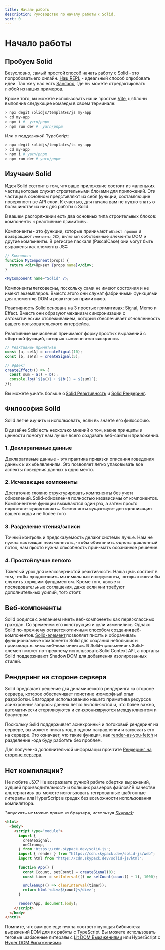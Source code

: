 ```yaml
---
title: Начало работы
description: Руководство по началу работы с Solid.
sort: 0
---
```


# Начало работы

## Пробуем Solid

Безусловно, самый простой способ начать работу с Solid - это попробовать его онлайн. [Наш REPL](https://playground.solidjs.com) - идеальный способ опробовать идеи. Так же у нас есть [Sandbox](https://codesandbox.io/), где вы можете отредактировать любой из [наших примеров](https://github.com/solidjs/solid/blob/main/documentation/resources/examples.md).

Кроме того, вы можете использовать наши простые [Vite](https://vitejs.dev/), шаблоны выполнив следующие команды в своем терминале:

```sh
> npx degit solidjs/templates/js my-app
> cd my-app
> npm i #  yarn/pnpm
> npm run dev #  yarn/pnpm
```

Или с поддержкой TypeScript:

```sh
> npx degit solidjs/templates/ts my-app
> cd my-app
> npm i # yarn/pnpm
> npm run dev # yarn/pnpm
```

## Изучаем Solid

Идея Solid состоит в том, что ваше приложение состоит из маленьких частиц которые служат строительными блоками для приложений. Эти частицы в основном представляют из себя функции, составляющие поверхностные API слои. К счастью, для начала вам не нужно знать о большинстве из них для работы с Solid.

В вашем распоряжении есть два основных типа строительных блоков: компоненты и реактивные примитивы.

Компоненты - это функции, которые принимают `объект пропов` и возвращают `элементы JSX`, включая собственные элементы DOM и другие компоненты. В регистре паскаля (PascalCase) они могут быть выражены как элементы JSX:

```jsx
// Компонент
function MyComponent(props) {
  return <div>Привет {props.name}</div>;
}

<MyComponent name="Solid" />;
```

Компоненты легковесны, поскольку сами не имеют состояния и не имеют экземпляров. Вместо этого они служат фабричными функциями для элементов DOM и реактивных примитивов.

Реактивность Solid основана на 3 простых примитивах: Signal, Memo и Effect. Вместе они образуют механизм синхронизации с автоматическим отслеживанием, который обеспечивает обновленность вашего пользовательского интерфейса.

Реактивные вычисления принимают форму простых выражений с оберткой функций, которые выполняются синхронно.

```js
// Реактивные примитивы
const [a, setA] = createSignal(10);
const [b, setB] = createSignal(5);

// Эффект
createEffect(() => {
  const sum = a() + b();
  console.log(`${a()} + ${b()} = ${sum}`);
});
```

Вы можете узнать больше о [Solid Реактивность](#reactivity) и [Solid Рендеринг](#rendering).

## Философия Solid

Solid легче изучить и использовать, если вы знаете его философию.

В дизайне Solid есть несколько мнений о том, какие принципы и ценности помогут нам лучше всего создавать веб-сайты и приложения.

### 1. Декларативные данные

Декларативные данные - это практика привязки описания поведения данных к их объявлениям. Это позволяет легко упаковывать все аспекты поведения данных в одно место.

### 2. Исчезающие компоненты

Достаточно сложно структурировать компоненты без учета обновлений. Solid-обновления полностью независимы от компонентов. Компонентные функции вызываются один раз, а затем просто перестают существовать. Компоненты существуют для организации вашего кода и не более того.

### 3. Разделение чтения/записи

Точный контроль и предсказуемость делают системы лучше. Нам не нужна настоящая неизменность, чтобы обеспечить однонаправленный поток, нам просто нужна способность принимать осознанное решение.

### 4. Простой лучше легкого

Тяжелый урок для мелкозернистой реактивности. Наша цель состоит в том, чтобы предоставить минимальные инструменты, которые могли бы служить хорошим фундаментом. Кроме того, явные и последовательные соглашения, даже если они требуют дополнительных усилий, того стоят.

## Веб-компоненты

Solid родился с желанием иметь веб-компоненты как первоклассных граждан. Со временем его конструкция и цели изменились. Однако Solid по-прежнему остается отличным способом создания веб-компонентов. [Solid-элемент](https://github.com/solidjs/solid/tree/main/packages/solid-element) позволяет писать и оборачивать функциональные компоненты Solid для создания небольших и производительных веб-компонентов. В Solid-приложениях Solid-элемент может по-прежнему использовать Solid Context API, а порталы Solid поддерживают Shadow DOM для добавления изолированных стилей.

## Рендеринг на стороне сервера

Solid предлагает решение для динамического рендеринга на стороне сервера, которое обеспечивает поистине изоморфный опыт разработки. Благодаря использованию нашего примитива ресурсов асинхронные запросы данных легко выполняются и, что более важно, автоматически стерилизуются и синхронизируются между клиентом и браузером.

Поскольку Solid поддерживает асинхронный и потоковый рендеринг на сервере, вы можете писать код в одном направлении и запускать его на сервере. Это означает, что такие функции, как [render-as-you-fetch](https://reactjs.org/docs/concurrent-mode-suspense.html#approach-3-render-as-you-fetch-using-suspense) и разделение кода буду работать без проблем.

Для получения дополнительной информации прочтите [Рендеринг на стороне сервера](#server-side-rendering).

## Нет компиляции?

Не любите JSX? Не возражаете ручной работе обертки выражений, худшей производительности и больших размеров файлов? В качестве альтернативы вы можете использовать тегированные шаблонные литералы или HyperScript в средах без возможности использования компилятора.

Запускать их можно прямо из браузера, используя [Skypack](https://www.skypack.dev/):

```html
<html>
  <body>
    <script type="module">
      import {
        createSignal,
        onCleanup,
      } from "https://cdn.skypack.dev/solid-js";
      import { render } from "https://cdn.skypack.dev/solid-js/web";
      import html from "https://cdn.skypack.dev/solid-js/html";

      function App() {
        const [count, setCount] = createSignal(0);
        const timer = setInterval(() => setCount(count() + 1), 1000);

        onCleanup(() => clearInterval(timer));
        return html`<div>${count}</div>`;
      }

      render(App, document.body);
    </script>
  </body>
</html>
```

Помните, что вам все еще нужна соответствующая библиотека выражений DOM для их работы с TypeScript. Вы можете использовать теговые шаблонные литералы с [Lit DOM Выражениями](https://github.com/ryansolid/dom-expressions/tree/main/packages/lit-dom-expressions) или HyperScript с [Hyper DOM Выражениями](https://github.com/ryansoliddom-expressions/tree/main/packages/hyper-dom-expressions).